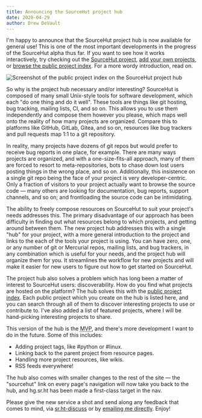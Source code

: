 ```yaml
---
title: Announcing the SourceHut project hub
date: 2020-04-29
author: Drew DeVault
---
```


I'm happy to announce that the SourceHut project hub is now available for
general use! This is one of the most important developments in the progress of
the SourceHut alpha thus far. If you want to see how it works interactively, try
checking out the [SourceHut project][sourcehut hub], [add your own
projects](https://sr.ht), or [browse the public project
index](https://sr.ht/projects). For a more wordy introduction, read on.

[sourcehut hub]: https://sr.ht/~sircmpwn/sourcehut
![Screenshot of the public project index on the SourceHut project hub](https://l.sr.ht/i0Uj.png)

So why is the project hub necessary and/or interesting? SourceHut is composed
of many small Unix-style tools for software development, which each "do one
thing and do it well". These tools are things like git hosting, bug tracking,
mailing lists, CI, and so on. This allows you to use them independently and
compose them however you please, which maps well onto the reality of how many
projects are organized. Compare this to platforms like GitHub, GitLab, Gitea,
and so on, resources like bug trackers and pull requests map 1:1 to a git
repository.

In reality, many projects have dozens of git repos but would prefer to receive
bug reports in one place, for example. There are many ways projects are
organized, and with a one-size-fits-all approach, many of them are forced to
resort to meta-repositories, bots to chase down lost users posting things in the
wrong place, and so on. Additionally, this insistence on a single git repo being
the face of your project is very developer-centric. Only a fraction of visitors
to your project actually want to browse the source code &mdash; many others are
looking for documentation, bug reports, support channels, and so on; and
frontloading the source code can be intimidating.

The ability to freely compose resources on SourceHut to suit your project's
needs addresses this. The primary disadvantage of our approach has been
difficulty in finding out what resources belong to which projects, and getting
around between them. The new project hub addresses this with a single "hub" for
your project, with a more general introduction to the project and links to the
each of the tools your project is using. You can have zero, one, or any number
of git or Mercurial repos, mailing lists, and bug trackers, in any combination
which is useful for your needs, and the project hub will organize them for you.
It streamlines the workflow for new projects and will make it easier for new
users to figure out how to get started on SourceHut.

The project hub also solves a problem which has long been a matter of interest
to SourceHut users: discoverability. How do you find what projects are hosted on
the platform? The hub solves this with the [public project
index](https://sr.ht/projects). Each public project which you create on the hub
is listed here, and you can search through all of them to discover interesting
projects to use or contribute to. I've also added a list of featured projects,
where I will be hand-picking interesting projects to share.

This version of the hub is the <abbr title="Minimum Viable Product">MVP</abbr>,
and there's more development I want to do in the future. Some of this includes:

- Adding project tags, like #python or #linux.
- Linking back to the parent project from resource pages.
- Handling more project resources, like wikis.
- RSS feeds everywhere!

The hub also comes with smaller changes to the rest of the site &mdash; the
"sourcehut" link on every page's navigation will now take you back to the hub,
and hg.sr.ht has been made a first-class target in the nav.

Please give the new service a shot and send along any feedback that comes to
mind, via [sr.ht-discuss](https://lists.sr.ht/~sircmpwn/sr.ht-discuss) or by
[emailing me directly](mailto:sir@cmpwn.com). Enjoy!

